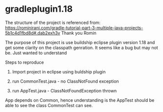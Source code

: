 # gradleplugin1.18

The structure of the project is referenced from:
https://rominirani.com/gradle-tutorial-part-3-multiple-java-projects-5b1c4d1fbd8d#.dab2exh3v
Thank you Romin


The purpose of this project is use buildship eclipse plugin version 1.18 and get some clarity on the classpath genration. It seems like a bug but may not be. Just wanted to understand 

Steps to reproduce 

1. Import project in eclipse using buldship plugin

2. run CommonTest.java - no ClassNotFound exception

3. run AppTest.java - ClassNotFoundException thrown

App depends on Common, hence understanding is the AppTest should be able to see the class CommonTest can see.

